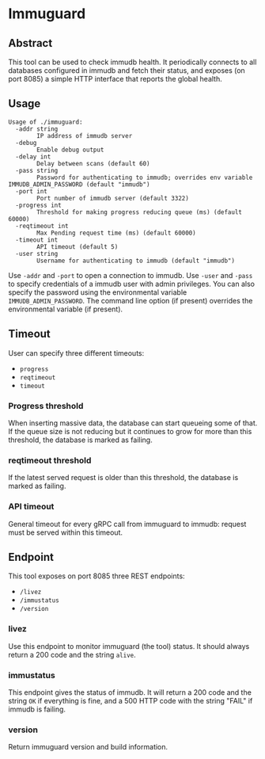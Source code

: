 # Immuguard

## Abstract

This tool can be used to check immudb health.
It periodically connects to all databases configured in immudb and fetch their status, and exposes (on port 8085) a simple HTTP interface that reports the global health.

## Usage
```
Usage of ./immuguard:
  -addr string
        IP address of immudb server
  -debug
        Enable debug output
  -delay int
        Delay between scans (default 60)
  -pass string
        Password for authenticating to immudb; overrides env variable IMMUDB_ADMIN_PASSWORD (default "immudb")
  -port int
        Port number of immudb server (default 3322)
  -progress int
        Threshold for making progress reducing queue (ms) (default 60000)
  -reqtimeout int
        Max Pending request time (ms) (default 60000)
  -timeout int
        API timeout (default 5)
  -user string
        Username for authenticating to immudb (default "immudb")

```

Use `-addr` and `-port` to open a connection to immudb. Use `-user` and `-pass` to specify credentials of a immudb user with admin privileges. You can also specify the password using the environmental variable `IMMUDB_ADMIN_PASSWORD`. The command line option (if present) overrides the environmental variable (if present).

## Timeout

User can specify three different timeouts:
- `progress`
- `reqtimeout`
- `timeout`

### Progress threshold
When inserting massive data, the database can start queueing some of that. If the queue size is not reducing but it continues to grow for more than this threshold, the database is marked as failing.

### reqtimeout threshold
If the latest served request is older than this threshold, the database is marked as failing.

### API timeout
General timeout for every gRPC call from immuguard to immudb: request must be served within this timeout.

## Endpoint

This tool exposes on port 8085 three REST endpoints:
- `/livez`
- `/immustatus`
- `/version`

### livez

Use this endpoint to monitor immuguard (the tool) status. It should always return a 200 code and the string `alive`.

### immustatus
This endpoint gives the status of immudb. It will return a 200 code and the string `OK` if everything is fine, and a 500 HTTP code with the string "FAIL" if immudb is failing.

### version

Return immuguard version and build information.

